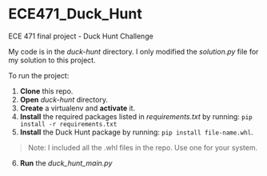 # ECE471_Duck_Hunt
ECE 471 final project - Duck Hunt Challenge 


My code is in the *duck-hunt* directory. I only modified the *solution.py* file for my solution to this project.

To run the project:
 1. **Clone** this repo.
 2. **Open** *duck-hunt* directory.
 3. **Create** a virtualenv and **activate** it. 
 4. **Install** the required packages listed in *requirements.txt* by running: `pip install -r requirements.txt`
 5. **Install** the Duck Hunt package by running: `pip install file-name.whl`.
> Note: I included all the .whl files in the repo. Use one for your system.
 6. **Run** the *duck_hunt_main.py*

